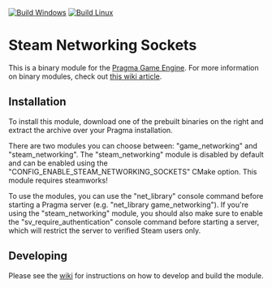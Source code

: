 [![Build Windows](https://github.com/Silverlan/pr_steam_networking_sockets/actions/workflows/build-windows-ci.yml/badge.svg)](https://github.com/Silverlan/pr_steam_networking_sockets/actions/workflows/build-windows-ci.yml) [![Build Linux](https://github.com/Silverlan/pr_steam_networking_sockets/actions/workflows/build-linux-ci.yml/badge.svg)](https://github.com/Silverlan/pr_steam_networking_sockets/actions/workflows/build-linux-ci.yml)

# Steam Networking Sockets
This is a binary module for the [Pragma Game Engine](https://github.com/Silverlan/pragma). For more information on binary modules, check out [this wiki article](https://wiki.pragma-engine.com/books/pragma-engine/page/binary-modules).

## Installation
To install this module, download one of the prebuilt binaries on the right and extract the archive over your Pragma installation.

There are two modules you can choose between: "game_networking" and "steam_networking".
The "steam_networking" module is disabled by default and can be enabled using the "CONFIG_ENABLE_STEAM_NETWORKING_SOCKETS" CMake option. This module requires steamworks!

To use the modules, you can use the "net_library" console command before starting a Pragma server (e.g. "net_library game_networking").
If you're using the "steam_networking" module, you should also make sure to enable the "sv_require_authentication" console command before starting a server, which will restrict the server to verified Steam users only.

## Developing

Please see the [wiki](https://wiki.pragma-engine.com/books/pragma-engine/page/binary-modules#bkmrk-building-modules) for instructions on how to develop and build the module.
